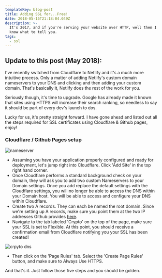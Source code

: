 ```yaml
---
templateKey: blog-post
title: Adding SSL for...Free!
date: 2018-05-15T21:18:04.049Z
description: >-
  It's 2017, and if you're serving your website over HTTP, well then I don't
  know what to tell you. 
tags:
  - ssl
---
```

## Update to this post (May 2018):

I've recently switched from Cloudflare to Netlify and it's a much more intuitive process. Only a matter of adding Netlify's custom domain nameservers to your DNS and  clicking and then adding your custom domain. That's basically it, Netlify does the rest of the work for you.

Seriously though, it's time to upgrade.
Google has already made it known that sites using HTTPS will increase their search ranking, so needless to say it should be part of every dev's launch to dos.

Lucky for us, it's pretty straight forward. I have gone ahead and listed out all the steps required for SSL certificates using Cloudflare & Github pages, enjoy!

### Cloudflare / Github Pages setup

![nameserver](/img/nameserver.png)

* Assuming you have your application properly configured and ready for deployment, let's jump right into Cloudflare. Click 'Add Site' in the top right hand corner.
* Once Cloudflare performs a standard background check on your domain, they will ask you to add two custom Nameservers to your Domain settings. Once you add replace the default settings with the Cloudflare settings, you will no longer be able to access the DNS within your Domain host. You will be able to access and configure your DNS within Cloudflare.
* Create two A records. They can each be named the root domain. Since we're setting up A records, make sure you point them at the two IP addresses Github provides [here](https://help.github.com/articles/setting-up-an-apex-domain/).
* Navigate to the tab labeled 'Crypto' on the top of the page, make sure your SSL is set to Flexible. At this point, you should receive a confirmation email from Cloudflare notifying you your SSL has been created!

![crpyto dns](/img/crypto.jpg)

* Then click on the 'Page Rules' tab. Select the 'Create Page Rules' button, and make sure to Always Use HTTPS.

And that's it. Just follow those five steps and you should be golden.
